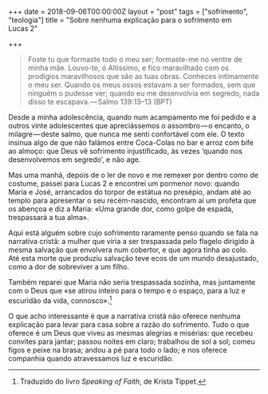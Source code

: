 +++
date = 2018-09-06T00:00:00Z
layout = "post"
tags = ["sofrimento", "teologia"]
title = "Sobre nenhuma explicação para o sofrimento em Lucas 2"

+++

>Foste tu que formaste todo o meu ser; formaste-me no ventre de minha mãe. Louvo-te, ó Altíssimo, e fico maravilhado com os prodígios maravilhosos que são as tuas obras. Conheces intimamente o meu ser. Quando os meus ossos estavam a ser formados, sem que ninguém o pudesse ver; quando eu me desenvolvia em segredo, nada disso te escapava. — Salmo 139:13–13 (BPT)

Desde a minha adolescência, quando num acampamento me foi pedido e a outros vinte adolescentes que apreciássemos o assombro — o encanto, o milagre — deste salmo, que nunca me senti confortável com ele. O texto insinua algo de que não falámos entre Coca-Colas no bar e arroz com bife ao almoço: que Deus vê sofrimento injustificado, às vezes ‘quando nos desenvolvemos em segredo’, e não age.

Mas uma manhã, depois de o ler de novo e me remexer por dentro como de costume, passei para Lucas 2 e encontrei um pormenor novo: quando Maria e José, arrancados do torpor de estátua no presépio, andam até ao templo para apresentar o seu recém-nascido, encontram aí um profeta que os abençoa e diz a Maria: «Uma grande dor, como golpe de espada, trespassará a tua alma».

Aqui está alguém sobre cujo sofrimento raramente penso quando se fala na narrativa cristã: a mulher que viria a ser trespassada pelo flagelo dirigido à mesma salvação que envolvera num cobertor, e que agora tinha ao colo. Até esta morte que produziu salvação teve ecos de um mundo desajustado, como a dor de sobreviver a um filho.

Também reparei que Maria não seria trespassada sozinha, mas juntamente com o Deus que «se atirou inteiro para o tempo e o espaço, para a luz e escuridão da vida, connosco».[^1]

O que acho interessante é que a narrativa cristã não oferece nenhuma explicação para levar para casa sobre a razão do sofrimento. Tudo o que oferece é um Deus que viveu as mesmas alegrias e misérias: que recebeu convites para jantar; passou noites em claro; trabalhou de sol a sol; comeu figos e peixe na brasa; andou a pé para todo o lado; e nos oferece companhia quando atravessamos luz e escuridão.

[^1]: Traduzido do livro _Speaking of Faith_, de Krista Tippet.
